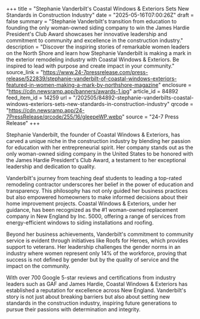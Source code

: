+++
title = "Stephanie Vanderbilt's Coastal Windows & Exteriors Sets New Standards in Construction Industry"
date = "2025-05-16T07:00:26Z"
draft = false
summary = "Stephanie Vanderbilt's transition from education to founding the only woman-owned siding company to win the James Hardie President's Club Award showcases her innovative leadership and commitment to community and excellence in the construction industry."
description = "Discover the inspiring stories of remarkable women leaders on the North Shore and learn how Stephanie Vanderbilt is making a mark in the exterior remodeling industry with Coastal Windows & Exteriors. Be inspired to lead with purpose and create impact in your community."
source_link = "https://www.24-7pressrelease.com/press-release/522839/stephanie-vanderbilt-of-coastal-windows-exteriors-featured-in-women-making-a-mark-by-northshore-magazine"
enclosure = "https://cdn.newsramp.app/banners/awards-1.jpg"
article_id = 84892
feed_item_id = 14259
url = "/202505/84892-stephanie-vanderbilts-coastal-windows-exteriors-sets-new-standards-in-construction-industry"
qrcode = "https://cdn.newsramp.app/24-7PressRelease/qrcode/255/16/gleepeWP.webp"
source = "24-7 Press Release"
+++

<p>Stephanie Vanderbilt, the founder of Coastal Windows & Exteriors, has carved a unique niche in the construction industry by blending her passion for education with her entrepreneurial spirit. Her company stands out as the only woman-owned siding company in the United States to be honored with the James Hardie President's Club Award, a testament to her exceptional leadership and dedication to quality.</p><p>Vanderbilt's journey from teaching deaf students to leading a top-rated remodeling contractor underscores her belief in the power of education and transparency. This philosophy has not only guided her business practices but also empowered homeowners to make informed decisions about their home improvement projects. Coastal Windows & Exteriors, under her guidance, has been recognized as the #1 woman-owned replacement company in New England by Inc. 5000, offering a range of services from energy-efficient windows to siding installations and roofing.</p><p>Beyond her business achievements, Vanderbilt's commitment to community service is evident through initiatives like Roofs for Heroes, which provides support to veterans. Her leadership challenges the gender norms in an industry where women represent only 14% of the workforce, proving that success is not defined by gender but by the quality of service and the impact on the community.</p><p>With over 700 Google 5-star reviews and certifications from industry leaders such as GAF and James Hardie, Coastal Windows & Exteriors has established a reputation for excellence across New England. Vanderbilt's story is not just about breaking barriers but also about setting new standards in the construction industry, inspiring future generations to pursue their passions with determination and integrity.</p>